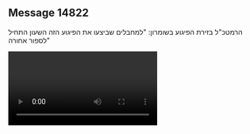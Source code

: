 ## Message 14822

הרמטכ"ל בזירת הפיגוע בשומרון: "למחבלים שביצעו את הפיגוע הזה השעון התחיל לספור אחורה"

![Video](https://data.iron-swords.co.il/2025/January/06/https://data.iron-swords.co.il/2025/January/06/14822/14822_media.mp4)
